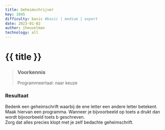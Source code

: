 ```yaml
---
title: Geheimschrijver
key: 1045
difficulty: basic #basic | medium | expert
date: 2023-01-02
author: jheuvelman
technology: all
---
```




# {{ title }}

> ### Voorkennis
> Programmeertaal: naar keuze

### Resultaat
Bedenk een geheimschrift waarbij de ene letter een andere letter
betekent.  
Maak hiervan een programma. Wanneer je bijvoorbeeld op toets a
drukt dan wordt bijvoorbeeld toets b geschreven.  
Zorg dat alles precies klopt met je zelf bedachte geheimschrift.
